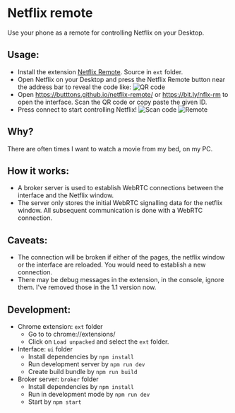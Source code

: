 # Netflix remote
Use your phone as a remote for controlling Netflix on your Desktop.

## Usage:
- Install the extension [Netflix Remote](https://chrome.google.com/webstore/detail/netflix-remote/limeoeacpekfcanimjnnbgolggamkogd/related). Source in `ext` folder.
- Open Netflix on your Desktop and press the Netflix Remote button near the address bar to reveal the code like: 
 ![QR code](https://i.imgur.com/dvlQY1H.png "QR code")
- Open https://butttons.github.io/netflix-remote/ or https://bit.ly/nflx-rm to open the interface. Scan the QR code or copy paste the given ID.
- Press connect to start controlling Netflix!
 ![Scan code](https://i.imgur.com/0tJCvkn.png "Scan code")
 ![Remote](https://i.imgur.com/L4h1h5Y.png "Remote")

## Why?
There are often times I want to watch a movie from my bed, on my PC. 

## How it works:
- A broker server is used to establish WebRTC connections between the interface and the Netflix window. 
- The server only stores the initial WebRTC signalling data for the netflix window. All subsequent communication is done with a WebRTC connection.

## Caveats:
- The connection will be broken if either of the pages, the netflix window or the interface are reloaded. You would need to establish a new connection.
- There may be debug messages in the extension, in the console, ignore them. I've removed those in the 1.1 version now.

## Development:
- Chrome extension: `ext` folder
    - Go to to chrome://extensions/
    - Click on `Load unpacked` and select the `ext` folder.
- Interface: `ui` folder
    - Install dependencies by `npm install`
    - Run development server by `npm run dev`
    - Create build bundle by `npm run build`
- Broker server: `broker` folder
    - Install dependencies by `npm install`
    - Run in development mode by `npm run dev`
    - Start by `npm start`